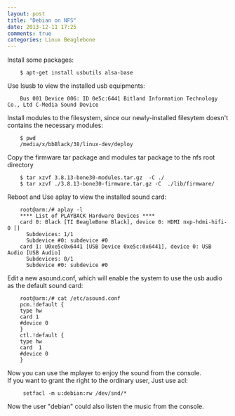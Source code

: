 ```yaml
---
layout: post
title: "Debian on NFS"
date: 2013-12-11 17:25
comments: true
categories: Linux Beaglebone
---
```

Install some packages:

```
	$ apt-get install usbutils alsa-base

```
Use lsusb to view the installed usb equipments:

```
	Bus 001 Device 006: ID 0e5c:6441 Bitland Information Technology Co., Ltd C-Media Sound Device

```
Install modules to the filesystem, since our newly-installed filesytem doesn't contains the necessary modules:

```
	$ pwd
	/media/x/bbBlack/38/linux-dev/deploy

```
Copy the firmware tar package and modules tar package to the nfs root directory

```
	$ tar xzvf 3.8.13-bone30-modules.tar.gz  -C ./
	$ tar xzvf ./3.8.13-bone30-firmware.tar.gz -C  ./lib/firmware/

```
Reboot and Use aplay to view the installed sound card:

```
	root@arm:/# aplay -l
	**** List of PLAYBACK Hardware Devices ****
	card 0: Black [TI BeagleBone Black], device 0: HDMI nxp-hdmi-hifi-0 []
	  Subdevices: 1/1
	  Subdevice #0: subdevice #0
	card 1: U0xe5c0x6441 [USB Device 0xe5c:0x6441], device 0: USB Audio [USB Audio]
	  Subdevices: 0/1
	  Subdevice #0: subdevice #0

```
Edit a new asound.conf, which will enable the system to use the usb audio as the default sound card:

```
	root@arm:/# cat /etc/asound.conf
	pcm.!default { 
	type hw 
	card 1
	#device 0 
	}
	ctl.!default { 
	type hw 
	card  1
	#device 0 
	}

```
Now you can use the mplayer to enjoy the sound from the console.     	
If you want to grant the right to the ordinary user, Just use acl: 

```
	 setfacl -m u:debian:rw /dev/snd/*

```
Now the user "debian" could also listen the music from the console. 
	

